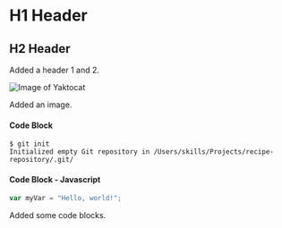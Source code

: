 # H1 Header

## H2 Header

Added a header 1 and 2.

![Image of Yaktocat](https://octodex.github.com/images/yaktocat.png)

Added an image.

#### Code Block

```
$ git init
Initialized empty Git repository in /Users/skills/Projects/recipe-repository/.git/
```

#### Code Block - Javascript

``` javascript
var myVar = "Hello, world!";
```

Added some code blocks.
